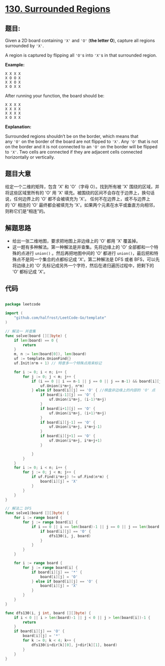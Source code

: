 # [130. Surrounded Regions](https://leetcode.com/problems/surrounded-regions/)



## 题目:

Given a 2D board containing `'X'` and `'O'` (**the letter O**), capture all regions surrounded by `'X'`.

A region is captured by flipping all `'O'`s into `'X'`s in that surrounded region.

**Example:**

    X X X X
    X O O X
    X X O X
    X O X X

After running your function, the board should be:

    X X X X
    X X X X
    X X X X
    X O X X

**Explanation:**

Surrounded regions shouldn’t be on the border, which means that any `'O'` on the border of the board are not flipped to `'X'`. Any `'O'` that is not on the border and it is not connected to an `'O'` on the border will be flipped to `'X'`. Two cells are connected if they are adjacent cells connected horizontally or vertically.

## 题目大意

给定一个二维的矩阵，包含 'X' 和 'O'（字母 O）。找到所有被 'X' 围绕的区域，并将这些区域里所有的 'O' 用 'X' 填充。被围绕的区间不会存在于边界上，换句话说，任何边界上的 'O' 都不会被填充为 'X'。 任何不在边界上，或不与边界上的 'O' 相连的 'O' 最终都会被填充为 'X'。如果两个元素在水平或垂直方向相邻，则称它们是“相连”的。


## 解题思路


- 给出一张二维地图，要求把地图上非边缘上的 'O' 都用 'X' 覆盖掉。
- 这一题有多种解法。第一种解法是并查集。先将边缘上的 'O' 全部都和一个特殊的点进行 `union()` 。然后再把地图中间的 'O' 都进行 `union()`，最后把和特殊点不是同一个集合的点都标记成 'X'。第二种解法是 DFS 或者 BFS，可以先将边缘上的 'O' 先标记成另外一个字符，然后在递归遍历过程中，把剩下的 'O' 都标记成 'X'。



## 代码

```go

package leetcode

import (
	"github.com/halfrost/LeetCode-Go/template"
)

// 解法一 并查集
func solve(board [][]byte) {
	if len(board) == 0 {
		return
	}
	m, n := len(board[0]), len(board)
	uf := template.UnionFind{}
	uf.Init(n*m + 1) // 特意多一个特殊点用来标记

	for i := 0; i < n; i++ {
		for j := 0; j < m; j++ {
			if (i == 0 || i == n-1 || j == 0 || j == m-1) && board[i][j] == 'O' { //棋盘边缘上的 'O' 点
				uf.Union(i*m+j, n*m)
			} else if board[i][j] == 'O' { //棋盘非边缘上的内部的 'O' 点
				if board[i-1][j] == 'O' {
					uf.Union(i*m+j, (i-1)*m+j)
				}
				if board[i+1][j] == 'O' {
					uf.Union(i*m+j, (i+1)*m+j)
				}
				if board[i][j-1] == 'O' {
					uf.Union(i*m+j, i*m+j-1)
				}
				if board[i][j+1] == 'O' {
					uf.Union(i*m+j, i*m+j+1)
				}

			}
		}
	}
	for i := 0; i < n; i++ {
		for j := 0; j < m; j++ {
			if uf.Find(i*m+j) != uf.Find(n*m) {
				board[i][j] = 'X'
			}
		}
	}
}

// 解法二 DFS
func solve1(board [][]byte) {
	for i := range board {
		for j := range board[i] {
			if i == 0 || i == len(board)-1 || j == 0 || j == len(board[i])-1 {
				if board[i][j] == 'O' {
					dfs130(i, j, board)
				}
			}
		}
	}

	for i := range board {
		for j := range board[i] {
			if board[i][j] == '*' {
				board[i][j] = 'O'
			} else if board[i][j] == 'O' {
				board[i][j] = 'X'
			}
		}
	}
}

func dfs130(i, j int, board [][]byte) {
	if i < 0 || i > len(board)-1 || j < 0 || j > len(board[i])-1 {
		return
	}
	if board[i][j] == 'O' {
		board[i][j] = '*'
		for k := 0; k < 4; k++ {
			dfs130(i+dir[k][0], j+dir[k][1], board)
		}
	}
}

```